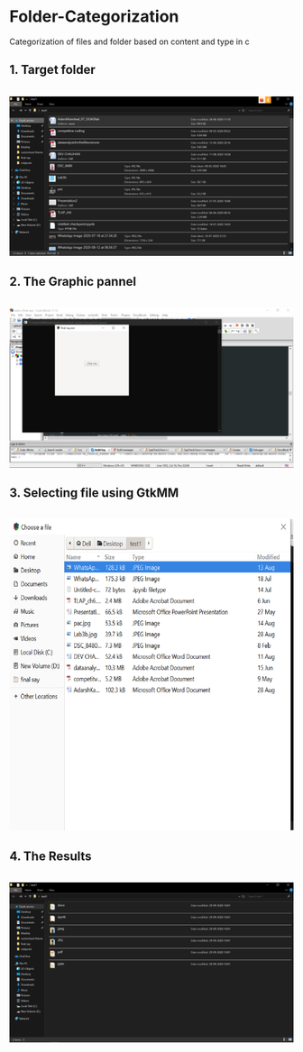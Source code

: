 # Folder-Categorization
Categorization of files and folder based on content and type in c

<h2>1. Target folder </h2><br>
<img src="Images/targetfolder.png">
<h2>2. The Graphic pannel </h2><br>
<img src="Images/codemain.png">
<h2>3. Selecting file using GtkMM </h2><br>
<img src="Images/selecting target folder.png">
<h2>4. The Results </h2><br>
<img src="Images/finaltarget folder.png">
